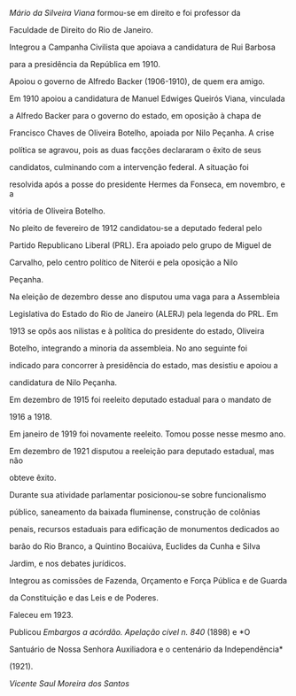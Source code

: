 

*Mário da Silveira Viana* formou-se em direito e foi professor da

Faculdade de Direito do Rio de Janeiro.



Integrou a Campanha Civilista que apoiava a candidatura de Rui Barbosa

para a presidência da República em 1910.



Apoiou o governo de Alfredo Backer (1906-1910), de quem era amigo.



Em 1910 apoiou a candidatura de Manuel Edwiges Queirós Viana, vinculada

a Alfredo Backer para o governo do estado, em oposição à chapa de

Francisco Chaves de Oliveira Botelho, apoiada por Nilo Peçanha. A crise

política se agravou, pois as duas facções declararam o êxito de seus

candidatos, culminando com a intervenção federal. A situação foi

resolvida após a posse do presidente Hermes da Fonseca, em novembro, e a

vitória de Oliveira Botelho.



No pleito de fevereiro de 1912 candidatou-se a deputado federal pelo

Partido Republicano Liberal (PRL). Era apoiado pelo grupo de Miguel de

Carvalho, pelo centro político de Niterói e pela oposição a Nilo

Peçanha.



Na eleição de dezembro desse ano disputou uma vaga para a Assembleia

Legislativa do Estado do Rio de Janeiro (ALERJ) pela legenda do PRL. Em

1913 se opôs aos nilistas e à política do presidente do estado, Oliveira

Botelho, integrando a minoria da assembleia. No ano seguinte foi

indicado para concorrer à presidência do estado, mas desistiu e apoiou a

candidatura de Nilo Peçanha.



Em dezembro de 1915 foi reeleito deputado estadual para o mandato de

1916 a 1918.



Em janeiro de 1919 foi novamente reeleito. Tomou posse nesse mesmo ano.



Em dezembro de 1921 disputou a reeleição para deputado estadual, mas não

obteve êxito.



Durante sua atividade parlamentar posicionou-se sobre funcionalismo

público, saneamento da baixada fluminense, construção de colônias

penais, recursos estaduais para edificação de monumentos dedicados ao

barão do Rio Branco, a Quintino Bocaiúva, Euclides da Cunha e Silva

Jardim, e nos debates jurídicos.



Integrou as comissões de Fazenda, Orçamento e Força Pública e de Guarda

da Constituição e das Leis e de Poderes.



Faleceu em 1923.



Publicou *Embargos a acórdão. Apelação cível n. 840* (1898) e *O

Santuário de Nossa Senhora Auxiliadora e o centenário da Independência*

(1921).



*Vicente Saul Moreira dos Santos*



